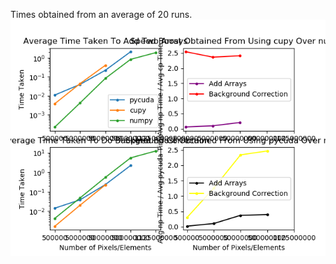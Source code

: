Times obtained from an average of 20 runs.
![plotz](https://github.com/DolicaAkelloEgwel/howdoespycudawork/blob/master/Figure_1.png "")  
